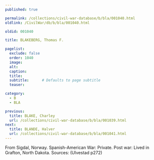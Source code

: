 ```yaml
---
published: true

permalink: /collections/civil-war-database/b/bla/001040.html
oldlink: /CivilWar/db/b/bla/001040.html

oldid: 001040

title: BLAKEBERG, Thomas F.

pagelist:
  exclude: false
  order: 1040
  image: 
  alt:
  caption:
  title:
  subtitle:      # Defaults to page subtitle
  teaser:

category: 
  - B 
  - BLA

previous:
  title: BLAKE, Charley
  url: /collections/civil-war-database/b/bla/001039.html  
next:
  title: BLANDE, Halver
  url: /collections/civil-war-database/b/bla/001041.html   
---
```

From Sigdal, Norway. Spanish-American War: Private. Post war: Lived in Grafton, North Dakota. Sources: (Ulvestad p272)